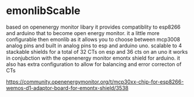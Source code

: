 # emonlibScable
based on openenergy monitor  libary  it provides compatiblity to esp8266 and arduino that to become open energy monitor. it a little more configurable then emonlib  as it allows you to choose between mcp3008 analog pins and built in analog pins to esp and arduino uno.  scalable to  4  stackable shields  for a total of 32 CTs on esp and 36 cts on an uno it works in conjubction with the openenergy monitor emontx shield for arduino. it also has extra configuration to allow for balancing and error correcton of CTs


https://community.openenergymonitor.org/t/mcp30xx-chip-for-esp8266-wemos-d1-adaptor-board-for-emontx-shield/3538

